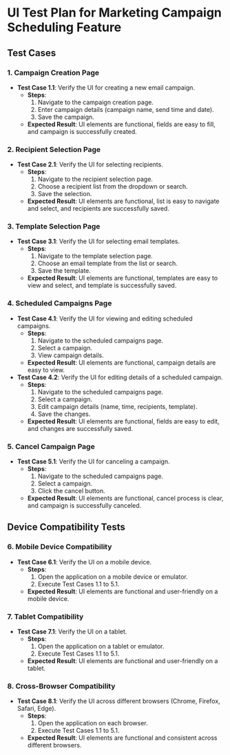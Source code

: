# UI Test Plan for Marketing Campaign Scheduling Feature

## Test Cases

### 1. Campaign Creation Page
- **Test Case 1.1**: Verify the UI for creating a new email campaign.
  - **Steps**:
    1. Navigate to the campaign creation page.
    2. Enter campaign details (campaign name, send time and date).
    3. Save the campaign.
  - **Expected Result**: UI elements are functional, fields are easy to fill, and campaign is successfully created.

### 2. Recipient Selection Page
- **Test Case 2.1**: Verify the UI for selecting recipients.
  - **Steps**:
    1. Navigate to the recipient selection page.
    2. Choose a recipient list from the dropdown or search.
    3. Save the selection.
  - **Expected Result**: UI elements are functional, list is easy to navigate and select, and recipients are successfully saved.

### 3. Template Selection Page
- **Test Case 3.1**: Verify the UI for selecting email templates.
  - **Steps**:
    1. Navigate to the template selection page.
    2. Choose an email template from the list or search.
    3. Save the template.
  - **Expected Result**: UI elements are functional, templates are easy to view and select, and template is successfully saved.

### 4. Scheduled Campaigns Page
- **Test Case 4.1**: Verify the UI for viewing and editing scheduled campaigns.
  - **Steps**:
    1. Navigate to the scheduled campaigns page.
    2. Select a campaign.
    3. View campaign details.
  - **Expected Result**: UI elements are functional, campaign details are easy to view.
- **Test Case 4.2**: Verify the UI for editing details of a scheduled campaign.
  - **Steps**:
    1. Navigate to the scheduled campaigns page.
    2. Select a campaign.
    3. Edit campaign details (name, time, recipients, template).
    4. Save the changes.
  - **Expected Result**: UI elements are functional, fields are easy to edit, and changes are successfully saved.

### 5. Cancel Campaign Page
- **Test Case 5.1**: Verify the UI for canceling a campaign.
  - **Steps**:
    1. Navigate to the scheduled campaigns page.
    2. Select a campaign.
    3. Click the cancel button.
  - **Expected Result**: UI elements are functional, cancel process is clear, and campaign is successfully canceled.

## Device Compatibility Tests

### 6. Mobile Device Compatibility
- **Test Case 6.1**: Verify the UI on a mobile device.
  - **Steps**:
    1. Open the application on a mobile device or emulator.
    2. Execute Test Cases 1.1 to 5.1.
  - **Expected Result**: UI elements are functional and user-friendly on a mobile device.

### 7. Tablet Compatibility
- **Test Case 7.1**: Verify the UI on a tablet.
  - **Steps**:
    1. Open the application on a tablet or emulator.
    2. Execute Test Cases 1.1 to 5.1.
  - **Expected Result**: UI elements are functional and user-friendly on a tablet.

### 8. Cross-Browser Compatibility
- **Test Case 8.1**: Verify the UI across different browsers (Chrome, Firefox, Safari, Edge).
  - **Steps**:
    1. Open the application on each browser.
    2. Execute Test Cases 1.1 to 5.1.
  - **Expected Result**: UI elements are functional and consistent across different browsers.
